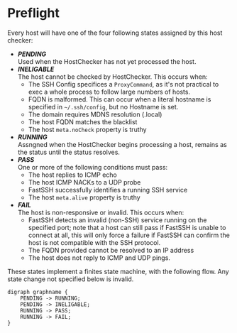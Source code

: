 # Preflight

Every host will have one of the four following states assigned by this host
checker:

- ***PENDING*** </br>
    Used when the HostChecker has not yet processed the host.
- ***INELIGABLE*** </br>
    The host cannot be checked by HostChecker. This occurs when:</br>
    - The SSH Config specifices a `ProxyCommand`, as it's not practical to
          exec a whole process to follow large numbers of hosts.</br>
    - FQDN is malformed. This can occur when a literal hostname is specified in `~/.ssh/config`, but no Hostname is set.</br>
    - The domain requires MDNS resolution (.local)
    - The host FQDN matches the blacklist
    - The host `meta.noCheck` property is truthy
- ***RUNNING*** <br/>
    Assngned when the HostChecker begins processing a host, remains as the
    status until the status resolves.
- ***PASS*** <br/>
    One or more of the following conditions must pass:
    - The host replies to ICMP echo
    - The host ICMP NACKs to a UDP probe
    - FastSSH successfully identifies a running SSH service
    - The host `meta.alive` property is truthy
- ***FAIL*** <br/>
    The host is non-responsive or invalid. This occurs when:  
    - FastSSH detects an invalid (non-SSH) service running on the specified
        port; note that a host can still pass if FastSSH is unable to connect
        at all, this will only force a failure if FastSSH can confirm the
        host is not compatible with the SSH protocol. 
    - The FQDN provided cannot be resolved to an IP address
    - The host does not reply to ICMP and UDP pings.

These states implement a finites state machine, with the following flow. Any
state change not specified below is invalid.

```graphvis
digraph graphname {
    PENDING -> RUNNING;
    PENDING -> INELIGABLE;
    RUNNING -> PASS;
    RUNNING -> FAIL;
}
```